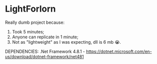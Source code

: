 # LightForlorn
Really dumb project because:
1. Took 5 minutes;
2. Anyone can replicate in 1 minute;
3. Not as "lightweight" as I was expecting, dll is 6 mb 😭.

DEPENDENCIES:
.Net Framework 4.8.1 - https://dotnet.microsoft.com/en-us/download/dotnet-framework/net481
